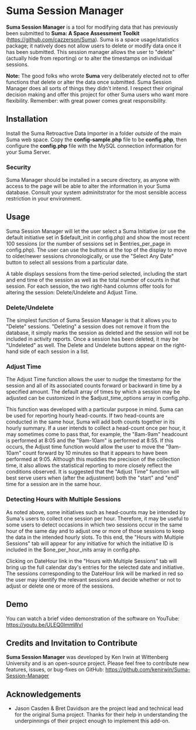 # Suma Session Manager

**Suma Session Manager** is a tool for modifying data that has previously been submitted to **Suma: A Space Assessment Toolkit** (https://github.com/cazzerson/Suma). Suma is a space usage/statistics package; it natively does not allow users to delete or modify data once it has been submitted. This session manager allows the user to "delete" (actually hide from reporting) or to alter the timestamps on individual sessions. 

**Note:** The good folks who wrote **Suma** very deliberately elected not to offer functions that delete or alter the data once submitted. Suma Session Manager does all sorts of things they didn't intend. I respect their original decision making and offer this project for other Suma users who want more flexibility. Remember: with great power comes great responsibility. 

## Installation

Install the Suma Retroactive Data Importer in a folder *outside* of the main Suma web space. Copy the **config-sample.php** file to be **config.php**, then configure the **config.php** file with the MySQL connection information for your Suma Server. 

### Security

Suma Manager should be installed in a secure directory, as anyone with access to the page will be able to alter the information in your Suma database. Consult your system adminitstrator for the most sensible access restriction in your environment.

## Usage

Suma Session Manager will let the user select a Suma Initiative (or use the default initiative set in $default_init in config.php) and show the most recent 100 sessions (or the number of sessions set in $entries_per_page in config.php). The user can use the buttons at the top of the display to move to older/newer sessions chronologically, or use the "Select Any Date" button to select all sessions from a particular date. 

A table displays sessions from the time-period selected, including the start and end time of the session as well as the total number of counts in that session. For each session, the two right-hand columns offer tools for altering the session: Delete/Undelete and Adjust Time. 

### Delete/Undelete
The simplest function of Suma Session Manager is that it allows you to "Delete" sessions. "Deleting" a session does not remove it from the database, it simply marks the session as deleted and the session will not be included in activity reports. Once a session has been deleted, it may be "Undeleted" as well. The Delete and Undelete buttons appear on the right-hand side of each session in a list. 

### Adjust Time
The Adjust Time function allows the user to nudge the timestamp for the session and all of its associated counts forward or backward in time by a specified amount. The default array of times by which a session may be adjusted can be customized in the $adjust_time_options array in config.php. 

This function was developed with a particular purpose in mind. Suma can be used for reporting hourly head-counts. If two head-counts are conducted in the same hour, Suma will add both counts together in its hourly summary. If a user intends to collect a head-count once per hour, it may sometimes come to pass that, for example, the "8am-9am" headcount is performed at 8:05 and the "9am-10am" is performed at 8:55. If this occurs, the Adjust time function would allow the user to move the "9am-10am" count forward by 10 minutes so that it appears to have been performed at 9:05. Although this muddies the precision of the collection time, it also allows the statistical reporting to more closely reflect the conditions observed. It is suggested that the "Adjust Time" function will best serve users when (after the adjustment) both the "start" and "end" time for a session are in the same hour.

### Detecting Hours with Multiple Sessions

As noted above, some initiatives such as head-counts may be intended by Suma's users to collect one session per hour. Therefore, it may be useful to some users to detect occasions in which two sessions occur in the same hour of the same day and to adjust one or more of those sessions to keep the data in the intended hourly slots. To this end, the "Hours with Multiple Sessions" tab will appear for any initiative for which the initiative ID is included in the $one_per_hour_inits array in config.php. 

Clicking on DateHour link in the "Hours with Multiple Sessions" tab will bring up the full calendar day's entries for the selected date and initiative. The sessions corresponding to the DateHour link will be marked in red so the user may identify the relevant sessions and decide whether or not to adjust or delete one or more of the sessions.


## Demo

You can watch a brief video demonstration of the software on YouTube:
https://youtu.be/ULEQ0ImmWvI

## Credits and Invitation to Contribute

**Suma Session Manager** was developed by Ken Irwin at Wittenberg University and is an open-source project. Please feel free to contribute new features, issues, or bug-fixes on GitHub: https://github.com/kenirwin/Suma-Session-Manager


## Acknowledgements
   * Jason Casden & Bret Davidson are the project lead and technical lead for the original Suma project. Thanks for their help in understanding the underpinnings of their project enough to implement this add-on.
   